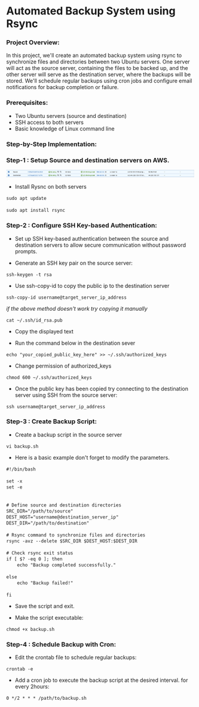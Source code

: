 # Automated Backup System using Rsync

### Project Overview:
In this project, we'll create an automated backup system using rsync to synchronize files and directories between two Ubuntu servers. One server will act as the source server, containing the files to be backed up, and the other server will serve as the destination server, where the backups will be stored. We'll schedule regular backups using cron jobs and configure email notifications for backup completion or failure.


### Prerequisites:
- Two Ubuntu servers (source and destination)
- SSH access to both servers
- Basic knowledge of Linux command line


### Step-by-Step Implementation:

### Step-1 : Setup Source and destination servers on AWS. 


![servers](images/servers.png)

- Install Rysnc on both servers

```
sudo apt update

sudo apt install rsync
```

### Step-2 : Configure SSH Key-based Authentication:



- Set up SSH key-based authentication between the source and destination servers to allow secure communication without password prompts.

- Generate an SSH key pair on the source server:

```
ssh-keygen -t rsa
```

- Use ssh-copy-id to copy the public ip to the destination server 

```
ssh-copy-id username@target_server_ip_address
```

_if the above method doesn't work try copying it manually_

```
cat ~/.ssh/id_rsa.pub
```

- Copy the displayed text

- Run the command below in the destination sever

```
echo "your_copied_public_key_here" >> ~/.ssh/authorized_keys
```

- Change permission of authorized_keys 

```
chmod 600 ~/.ssh/authorized_keys
```
- Once the public key has been copied try connecting to the destination server using SSH from the source server:

```
ssh username@target_server_ip_address
```

### Step-3 : Create Backup Script:


- Create a backup script in the source server

```
vi backup.sh
```

- Here is a basic example don't forget to modify the parameters.

```
#!/bin/bash

set -x
set -e


# Define source and destination directories
SRC_DIR="/path/to/source"
DEST_HOST="username@destination_server_ip"
DEST_DIR="/path/to/destination"

# Rsync command to synchronize files and directories
rsync -avz --delete $SRC_DIR $DEST_HOST:$DEST_DIR

# Check rsync exit status
if [ $? -eq 0 ]; then
    echo "Backup completed successfully."
    
else
    echo "Backup failed!"
   
fi

```

- Save the script and exit. 

- Make the script executable:

```
chmod +x backup.sh
```

### Step-4 : Schedule Backup with Cron:

- Edit the crontab file to schedule regular backups:

```
crontab -e
```
- Add a cron job to execute the backup script at the desired interval. for every 2hours:

```
0 */2 * * * /path/to/backup.sh
```
